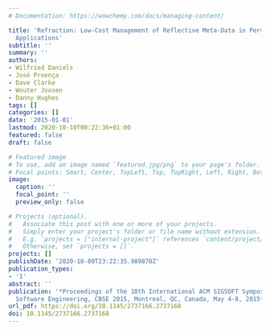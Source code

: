 ```yaml
---
# Documentation: https://wowchemy.com/docs/managing-content/

title: 'Refraction: Low-Cost Management of Reflective Meta-Data in Pervasive Component-Based
  Applications'
subtitle: ''
summary: ''
authors:
- Wilfried Daniels
- José Proença
- Dave Clarke
- Wouter Joosen
- Danny Hughes
tags: []
categories: []
date: '2015-01-01'
lastmod: 2020-10-10T00:22:36+01:00
featured: false
draft: false

# Featured image
# To use, add an image named `featured.jpg/png` to your page's folder.
# Focal points: Smart, Center, TopLeft, Top, TopRight, Left, Right, BottomLeft, Bottom, BottomRight.
image:
  caption: ''
  focal_point: ''
  preview_only: false

# Projects (optional).
#   Associate this post with one or more of your projects.
#   Simply enter your project's folder or file name without extension.
#   E.g. `projects = ["internal-project"]` references `content/project/deep-learning/index.md`.
#   Otherwise, set `projects = []`.
projects: []
publishDate: '2020-10-09T23:22:35.989870Z'
publication_types:
- '1'
abstract: ''
publication: '*Proceedings of the 18th International ACM SIGSOFT Symposium on Component-Based
  Software Engineering, CBSE 2015, Montreal, QC, Canada, May 4-8, 2015*'
url_pdf: https://doi.org/10.1145/2737166.2737168
doi: 10.1145/2737166.2737168
---
```

